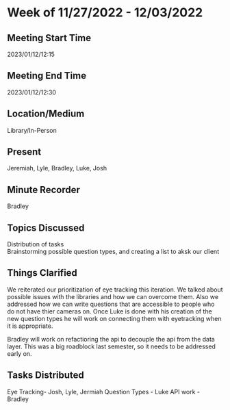 # Week of 11/27/2022 - 12/03/2022

## Meeting Start Time

2023/01/12/12:15

## Meeting End Time

2023/01/12/12:30

## Location/Medium

Library/In-Person

## Present

Jeremiah, Lyle, Bradley, Luke, Josh

## Minute Recorder

Bradley

## Topics Discussed
Distribution of tasks  
Brainstorming possible question types, and creating a list to aksk our client  

## Things Clarified
We reiterated our prioritization of eye tracking this iteration. We talked about possible issues with the libraries and how we can overcome them. Also we addressed how we can write questions that are accessible to people who do not have thier cameras on. Once Luke is done with his creation of the new question types he will work on connecting them with eyetracking when it is appropriate.

Bradley will work on refactioring the api to decouple the api from the data layer. This was a big roadblock last semester, so it needs to be addressed early on.


## Tasks Distributed
Eye Tracking- Josh, Lyle, Jermiah
Question Types - Luke
API work - Bradley 